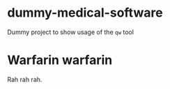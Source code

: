 # dummy-medical-software
Dummy project to show usage of the `qw` tool

# Warfarin warfarin

Rah rah rah.
